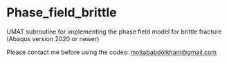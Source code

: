 # Phase_field_brittle
UMAT subroutine for implementing the phase field model for brittle fracture (Abaqus version 2020 or newer)

Please contact me before using the codes: 
mojtababdolkhani@gmail.com
